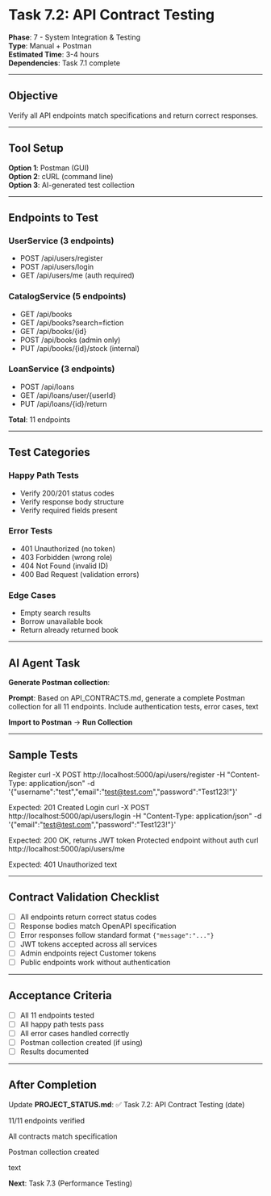 # Task 7.2: API Contract Testing

**Phase**: 7 - System Integration & Testing  
**Type**: Manual + Postman  
**Estimated Time**: 3-4 hours  
**Dependencies**: Task 7.1 complete

---

## Objective

Verify all API endpoints match specifications and return correct responses.

---

## Tool Setup

**Option 1**: Postman (GUI)  
**Option 2**: cURL (command line)  
**Option 3**: AI-generated test collection

---

## Endpoints to Test

### UserService (3 endpoints)
- POST /api/users/register
- POST /api/users/login
- GET /api/users/me (auth required)

### CatalogService (5 endpoints)
- GET /api/books
- GET /api/books?search=fiction
- GET /api/books/{id}
- POST /api/books (admin only)
- PUT /api/books/{id}/stock (internal)

### LoanService (3 endpoints)
- POST /api/loans
- GET /api/loans/user/{userId}
- PUT /api/loans/{id}/return

**Total**: 11 endpoints

---

## Test Categories

### Happy Path Tests
- Verify 200/201 status codes
- Verify response body structure
- Verify required fields present

### Error Tests
- 401 Unauthorized (no token)
- 403 Forbidden (wrong role)
- 404 Not Found (invalid ID)
- 400 Bad Request (validation errors)

### Edge Cases
- Empty search results
- Borrow unavailable book
- Return already returned book

---

## AI Agent Task

**Generate Postman collection**:

**Prompt**:
Based on API_CONTRACTS.md, generate a complete Postman collection
for all 11 endpoints. Include authentication tests, error cases,
text

**Import to Postman** → **Run Collection**

---

## Sample Tests

Register
curl -X POST http://localhost:5000/api/users/register
-H "Content-Type: application/json"
-d '{"username":"test","email":"test@test.com","password":"Test123!"}'

Expected: 201 Created
Login
curl -X POST http://localhost:5000/api/users/login
-H "Content-Type: application/json"
-d '{"email":"test@test.com","password":"Test123!"}'

Expected: 200 OK, returns JWT token
Protected endpoint without auth
curl http://localhost:5000/api/users/me

Expected: 401 Unauthorized
text

---

## Contract Validation Checklist

- [ ] All endpoints return correct status codes
- [ ] Response bodies match OpenAPI specification
- [ ] Error responses follow standard format `{"message":"..."}`
- [ ] JWT tokens accepted across all services
- [ ] Admin endpoints reject Customer tokens
- [ ] Public endpoints work without authentication

---

## Acceptance Criteria

- [ ] All 11 endpoints tested
- [ ] All happy path tests pass
- [ ] All error cases handled correctly
- [ ] Postman collection created (if using)
- [ ] Results documented

---

## After Completion

Update **PROJECT_STATUS.md**:
✅ Task 7.2: API Contract Testing (date)

11/11 endpoints verified

All contracts match specification

Postman collection created

text

**Next**: Task 7.3 (Performance Testing)